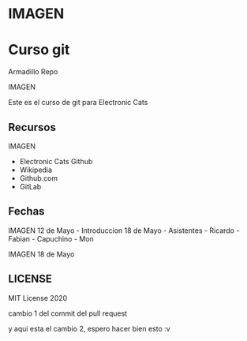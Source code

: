 # IMAGEN
# Curso git

Armadillo Repo

IMAGEN

Este es el curso de git para Electronic Cats

## Recursos

IMAGEN
 - Electronic Cats Github
 - Wikipedia
 - Github.com
 - GitLab

## Fechas

IMAGEN
  12 de Mayo - Introduccion
  18 de Mayo - Asistentes
    - Ricardo
    - Fabian
    - Capuchino
    - Mon

IMAGEN 18 de Mayo

## LICENSE

MIT License 2020

cambio 1 del commit del pull request


y aqui esta el cambio 2, espero hacer bien esto :v

